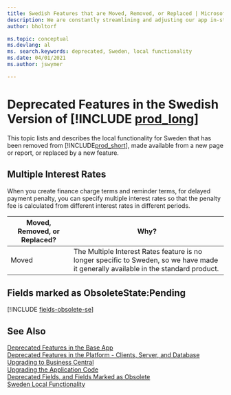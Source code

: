 ```yaml
---
title: Swedish Features that are Moved, Removed, or Replaced | Microsoft Docs
description: We are constantly streamlining and adjusting our app in-step with market developments. Read about the features for Sweden that we have moved, removed, or replaced.
author: bholtorf

ms.topic: conceptual
ms.devlang: al
ms. search.keywords: deprecated, Sweden, local functionality
ms.date: 04/01/2021
ms.author: jswymer

---
```


# Deprecated Features in the Swedish Version of [!INCLUDE [prod_long](../developer/includes/prod_long.md)]

This topic lists and describes the local functionality for Sweden that has been removed from [!INCLUDE[prod_short](../developer/includes/prod_short.md)], made available from a new page or report, or replaced by a new feature.

## Multiple Interest Rates

When you create finance charge terms and reminder terms, for delayed payment penalty, you can specify multiple interest rates so that the penalty fee is calculated from different interest rates in different periods.

|Moved, Removed, or Replaced?|Why?|
|----|----|
|Moved| The Multiple Interest Rates feature is no longer specific to Sweden, so we have made it generally available in the standard product. |

## Fields marked as ObsoleteState:Pending

[!INCLUDE [fields-obsolete-se](../includes/fields-obsolete-se.md)]

## See Also

[Deprecated Features in the Base App](deprecated-features-w1.md)  
[Deprecated Features in the Platform - Clients, Server, and Database](deprecated-features-platform.md)  
[Upgrading to Business Central](upgrading-to-business-central.md)  
[Upgrading the Application Code](upgrading-the-application-code.md)  
[Deprecated Fields, and Fields Marked as Obsolete](deprecated-fields.md)  
[Sweden Local Functionality](/dynamics365/business-central/LocalFunctionality/Sweden/sweden-local-functionality)  

